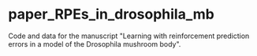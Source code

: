 # paper_RPEs_in_drosophila_mb
Code and data for the manuscript "Learning with reinforcement prediction errors in a model of the Drosophila mushroom body".
